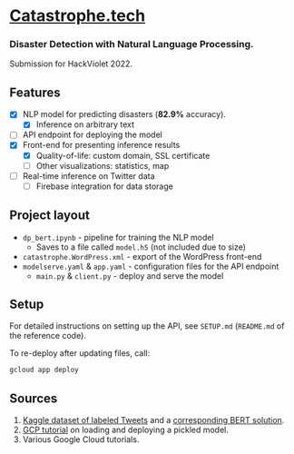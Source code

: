 # [Catastrophe.tech](https://catastrophe.tech)
### Disaster Detection with Natural Language Processing.

Submission for HackViolet 2022.

## Features

- [x] NLP model for predicting disasters (**82.9%** accuracy).
  - [x] Inference on arbitrary text
- [ ] API endpoint for deploying the model
- [x] Front-end for presenting inference results
  - [x] Quality-of-life: custom domain, SSL certificate
  - [ ] Other visualizations: statistics, map
- [ ] Real-time inference on Twitter data
  - [ ] Firebase integration for data storage

## Project layout

* `dp_bert.ipynb` - pipeline for training the NLP model
  * Saves to a file called `model.h5` (not included due to size)
* `catastrophe.WordPress.xml` - export of the WordPress front-end
* `modelserve.yaml` & `app.yaml` - configuration files for the API endpoint
  * `main.py` & `client.py` - deploy and serve the model

## Setup

For detailed instructions on setting up the API, see `SETUP.md` (`README.md` of the reference code).

To re-deploy after updating files, call:
```bash
gcloud app deploy
```

## Sources

1. [Kaggle dataset of labeled Tweets](https://www.kaggle.com/c/nlp-getting-started/overview) and a [corresponding BERT solution](https://www.kaggle.com/gunesevitan/nlp-with-disaster-tweets-eda-cleaning-and-bert).
1. [GCP tutorial](https://github.com/GoogleCloudPlatform/ml-on-gcp/tree/master/tutorials/sklearn/gae_serve#requirements) on loading and deploying a pickled model.
1. Various Google Cloud tutorials.